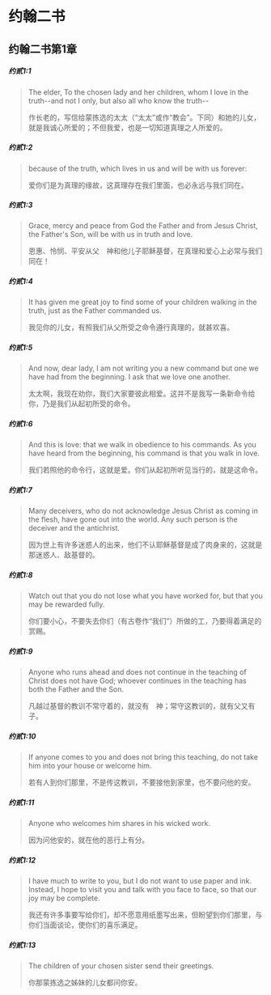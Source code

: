 # 约翰二书
## 约翰二书第1章
##### 约贰1:1
> The elder, To the chosen lady and her children, whom I love in the truth--and not I only, but also all who know the truth--
>
> 作长老的，写信给蒙拣选的太太（“太太”或作“教会”。下同）和她的儿女，就是我诚心所爱的；不但我爱，也是一切知道真理之人所爱的。


##### 约贰1:2
> because of the truth, which lives in us and will be with us forever:
>
> 爱你们是为真理的缘故，这真理存在我们里面，也必永远与我们同在。


##### 约贰1:3
> Grace, mercy and peace from God the Father and from Jesus Christ, the Father's Son, will be with us in truth and love.
>
> 恩惠、怜悯、平安从父　神和他儿子耶稣基督，在真理和爱心上必常与我们同在！


##### 约贰1:4
> It has given me great joy to find some of your children walking in the truth, just as the Father commanded us.
>
> 我见你的儿女，有照我们从父所受之命令遵行真理的，就甚欢喜。


##### 约贰1:5
> And now, dear lady, I am not writing you a new command but one we have had from the beginning. I ask that we love one another.
>
> 太太啊，我现在劝你，我们大家要彼此相爱。这并不是我写一条新命令给你，乃是我们从起初所受的命令。


##### 约贰1:6
> And this is love: that we walk in obedience to his commands. As you have heard from the beginning, his command is that you walk in love.
>
> 我们若照他的命令行，这就是爱。你们从起初所听见当行的，就是这命令。


##### 约贰1:7
> Many deceivers, who do not acknowledge Jesus Christ as coming in the flesh, have gone out into the world. Any such person is the deceiver and the antichrist.
>
> 因为世上有许多迷惑人的出来，他们不认耶稣基督是成了肉身来的，这就是那迷惑人、敌基督的。


##### 约贰1:8
> Watch out that you do not lose what you have worked for, but that you may be rewarded fully.
>
> 你们要小心，不要失去你们（有古卷作“我们”）所做的工，乃要得着满足的赏赐。


##### 约贰1:9
> Anyone who runs ahead and does not continue in the teaching of Christ does not have God; whoever continues in the teaching has both the Father and the Son.
>
> 凡越过基督的教训不常守着的，就没有　神；常守这教训的，就有父又有子。


##### 约贰1:10
> If anyone comes to you and does not bring this teaching, do not take him into your house or welcome him.
>
> 若有人到你们那里，不是传这教训，不要接他到家里，也不要问他的安。


##### 约贰1:11
> Anyone who welcomes him shares in his wicked work.
>
> 因为问他安的，就在他的恶行上有分。


##### 约贰1:12
> I have much to write to you, but I do not want to use paper and ink. Instead, I hope to visit you and talk with you face to face, so that our joy may be complete.
>
> 我还有许多事要写给你们，却不愿意用纸墨写出来，但盼望到你们那里，与你们当面谈论，使你们的喜乐满足。


##### 约贰1:13
> The children of your chosen sister send their greetings.
>
> 你那蒙拣选之姊妹的儿女都问你安。

